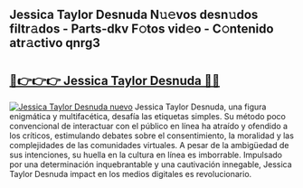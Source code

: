 ## Jessica Taylor Desnuda N𝚞𝚎vos desn𝚞dos filtr𝚊dos - Parts-dkv F𝚘tos vid𝚎o - C𝚘ntenido atr𝚊ctivo qnrg3

# <h2><a href="http://mb0keqr.tromn.icu/?c=Jessica+Taylor+Desnuda">🔗👉👉👉 Jessica Taylor Desnuda 🔗🔗</a></h2>

[![Jessica Taylor Desnuda nuevo](https://i.imgur.com/pEAQMta.gif)](http://mb0keqr.tromn.icu/?c=Jessica+Taylor+Desnuda)
Jessica Taylor Desnuda, una figura enigmática y multifacética, desafía las etiquetas simples. Su método poco convencional de interactuar con el público en línea ha atraído y ofendido a los críticos, estimulando debates sobre el consentimiento, la moralidad y las complejidades de las comunidades virtuales. A pesar de la ambigüedad de sus intenciones, su huella en la cultura en línea es imborrable. Impulsado por una determinación inquebrantable y una cautivación innegable, Jessica Taylor Desnuda impact en los medios digitales es revolucionario.
